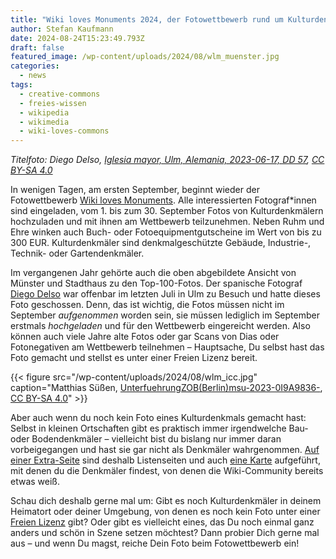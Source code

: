 ```yaml
---
title: "Wiki loves Monuments 2024, der Fotowettbewerb rund um Kulturdenkmäler startet in wenigen Tagen"
author: Stefan Kaufmann
date: 2024-08-24T15:23:49.793Z
draft: false
featured_image: /wp-content/uploads/2024/08/wlm_muenster.jpg
categories:
  - news
tags:
  - creative-commons
  - freies-wissen
  - wikipedia
  - wikimedia
  - wiki-loves-commons
---
```

_Titelfoto: Diego Delso, [Iglesia mayor, Ulm, Alemania, 2023-06-17, DD 57](https://commons.wikimedia.org/wiki/File:Iglesia_mayor,_Ulm,_Alemania,_2023-06-17,_DD_57.jpg), [CC BY-SA 4.0](https://creativecommons.org/licenses/by-sa/4.0/legalcode)_

In wenigen Tagen, am ersten September, beginnt wieder der Fotowettbewerb [Wiki loves Monuments](https://de.wikipedia.org/wiki/Wikipedia:Wiki_Loves_Monuments_2024/Deutschland). Alle interessierten Fotograf\*innen sind eingeladen, vom 1. bis zum 30. September Fotos von Kulturdenkmälern hochzuladen und mit ihnen am Wettbewerb teilzunehmen. Neben Ruhm und Ehre winken auch Buch- oder Fotoequipmentgutscheine im Wert von bis zu 300 EUR. Kulturdenkmäler sind denkmalgeschützte Gebäude, Industrie-, Technik- oder Gartendenkmäler.

Im vergangenen Jahr gehörte auch die oben abgebildete Ansicht von Münster und Stadthaus zu den Top-100-Fotos. Der spanische Fotograf [Diego Delso](https://commons.wikimedia.org/wiki/User:Poco_a_poco/Sobre_m%C3%AD) war offenbar im letzten Juli in Ulm zu Besuch und hatte dieses Foto geschossen. Denn, das ist wichtig, die Fotos müssen nicht im September _aufgenommen_ worden sein, sie müssen lediglich im September erstmals _hochgeladen_ und für den Wettbewerb eingereicht werden. Also können auch viele Jahre alte Fotos oder gar Scans von Dias oder Fotonegativen am Wettbewerb teilnehmen – Hauptsache, Du selbst hast das Foto gemacht und stellst es unter einer Freien Lizenz bereit.

{{< figure src="/wp-content/uploads/2024/08/wlm_icc.jpg" caption="Matthias Süßen, [UnterfuehrungZOB(Berlin)msu-2023-0I9A9836-](https://commons.wikimedia.org/wiki/File:UnterfuehrungZOB(Berlin)msu-2023-0I9A9836-.jpg), [CC BY-SA 4.0](https://creativecommons.org/licenses/by-sa/4.0/legalcode)" >}}

Aber auch wenn du noch kein Foto eines Kulturdenkmals gemacht hast: Selbst in kleinen Ortschaften gibt es praktisch immer irgendwelche Bau- oder Bodendenkmäler – vielleicht bist du bislang nur immer daran vorbeigegangen und hast sie gar nicht als Denkmäler wahrgenommen. [Auf einer Extra-Seite](https://de.wikipedia.org/wiki/Wikipedia:Wiki_Loves_Monuments_2024/Deutschland/Denkmale) sind deshalb Listenseiten und auch [eine Karte](https://uploadmap.toolforge.org/denkmalde.html) aufgeführt, mit denen du die Denkmäler findest, von denen die Wiki-Community bereits etwas weiß.

Schau dich deshalb gerne mal um: Gibt es noch Kulturdenkmäler in deinem Heimatort oder deiner Umgebung, von denen es noch kein Foto unter einer [Freien Lizenz](https://de.wikipedia.org/wiki/Freie_Lizenz) gibt? Oder gibt es vielleicht eines, das Du noch einmal ganz anders und schön in Szene setzen möchtest? Dann probier Dich gerne mal aus – und wenn Du magst, reiche Dein Foto beim Fotowettbewerb ein!
